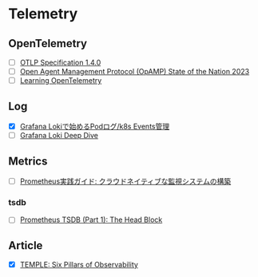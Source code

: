 # Telemetry
## OpenTelemetry
- [ ] [OTLP Specification 1.4.0](https://opentelemetry.io/docs/specs/otlp/)
- [ ] [Open Agent Management Protocol (OpAMP) State of the Nation 2023](https://opentelemetry.io/blog/2023/opamp-status/)
- [ ] [Learning OpenTelemetry](https://www.oreilly.com/library/view/learning-opentelemetry/9781098147174/)
## Log
- [x] [Grafana Lokiで始めるPodログ/k8s Events管理](https://speakerdeck.com/nutslove/k8s-eventsguan-li)
- [ ] [Grafana Loki Deep Dive](https://taisho6339.gitbook.io/grafana-loki-deep-dive)
## Metrics
- [ ] [Prometheus実践ガイド: クラウドネイティブな監視システムの構築](https://techbookfest.org/product/42ij8RQr1VLyLQvU23JpSV?productVariantID=kZY8D43sX5z155nKvzYcq8)
### tsdb
- [ ] [Prometheus TSDB (Part 1): The Head Block](https://ganeshvernekar.com/blog/prometheus-tsdb-the-head-block/)

## Article
- [x] [TEMPLE: Six Pillars of Observability](https://medium.com/@YuriShkuro/temple-six-pillars-of-observability-4ac3e3deb402)